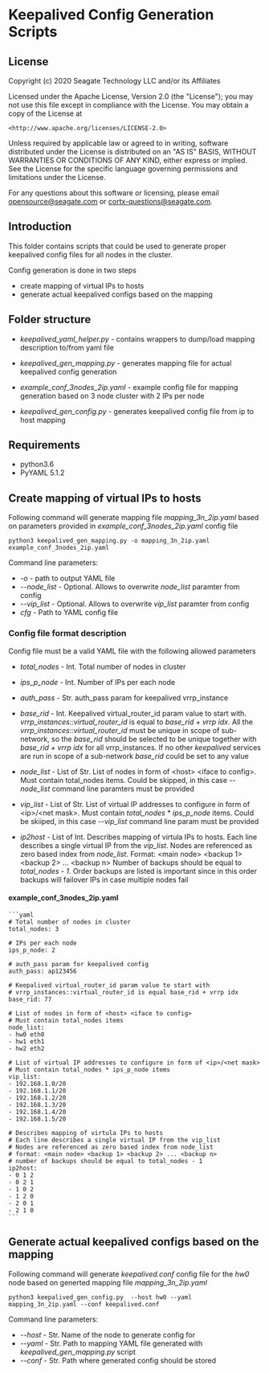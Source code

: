 # Keepalived Config Generation Scripts

## License

Copyright (c) 2020 Seagate Technology LLC and/or its Affiliates

Licensed under the Apache License, Version 2.0 (the "License");
you may not use this file except in compliance with the License.
You may obtain a copy of the License at

    <http://www.apache.org/licenses/LICENSE-2.0>

Unless required by applicable law or agreed to in writing, software
distributed under the License is distributed on an "AS IS" BASIS,
WITHOUT WARRANTIES OR CONDITIONS OF ANY KIND, either express or implied.
See the License for the specific language governing permissions and
limitations under the License.

For any questions about this software or licensing,
please email [opensource@seagate.com](mailto:opensource@seagate.com) or
[cortx-questions@seagate.com](mailto:cortx-questions@seagate.com).

## Introduction

This folder contains scripts that could be used to generate proper keepalived
config files for all nodes in the cluster.

Config generation is done in two steps

-   create mapping of virtual IPs to hosts
-   generate actual keepalived configs based on the mapping

## Folder structure

-   _keepalived_yaml_helper.py_ - contains wrappers to dump/load mapping description
    to/from yaml file

-   _keepalived_gen_mapping.py_ - generates mapping file for actual keepalived
    config generation

-   _example_conf_3nodes_2ip.yaml_ - example config file for mapping generation
    based on 3 node cluster with 2 IPs per node

-   _keepalived_gen_config.py_ - generates keepalived config file from ip to host
    mapping

## Requirements

-   python3.6
-   PyYAML 5.1.2

## Create mapping of virtual IPs to hosts

Following command will generate mapping file _mapping_3n_2ip.yaml_ based on
parameters provided in _example_conf_3nodes_2ip.yaml_ config file

`python3 keepalived_gen_mapping.py -o mapping_3n_2ip.yaml example_conf_3nodes_2ip.yaml`

Command line parameters:

-   _-o_ - path to output YAML file
-   _--node_list_ - Optional. Allows to overwrite _node_list_ paramter from config
-   _--vip_list_ - Optional. Allows to overwrite _vip_list_ paramter from config
-   _cfg_ - Path to YAML config file

### Config file format description

Config file must be a valid YAML file with the following allowed parameters

-   _total_nodes_ - Int. Total number of nodes in cluster

-   _ips_p_node_ - Int. Number of IPs per each node

-   _auth_pass_ - Str. auth_pass param for keepalived vrrp_instance

-   _base_rid_ - Int. Keepalived virtual_router_id param value to start with.
    _vrrp_instances::virtual_router_id_ is equal to _base_rid + vrrp idx_. All the
    _vrrp_instances::virtual_router_id_ must be unique in scope of sub-network,
    so the _base_rid_ should be selected to be unique together with _base_rid + vrrp idx_
    for all vrrp_instances. If no other _keepalived_ services are run in scope of a
    sub-network _base_rid_ could be set to any value

-   _node_list_ - List of Str. List of nodes in form of &lt;host> &lt;iface to config>.
    Must contain total_nodes items. Could be skipped, in this case _--node_list_
    command line paramters must be provided

-   _vip_list_ - List of Str. List of virtual IP addresses to configure in form
    of &lt;ip>/&lt;net mask>. Must contain _total_nodes_ * _ips_p_node_ items. Could be
    skiiped, in this case _--vip_list_ command line param must be provided

-   _ip2host_ - List of Int. Describes mapping of virtula IPs to hosts. Each line
    describes a single virtual IP from the _vip_list_. Nodes are referenced as
    zero based index from _node_list_.
    Format: &lt;main node> &lt;backup 1> &lt;backup 2> ... &lt;backup n>
    Number of backups should be equal to _total_nodes - 1_. Order backups are listed
    is important since in this order backups will failover IPs in case multiple nodes
    fail

#### example_conf_3nodes_2ip.yaml

    ```yaml
    # Total number of nodes in cluster
    total_nodes: 3

    # IPs per each node
    ips_p_node: 2

    # auth_pass param for keepalived config
    auth_pass: ap123456

    # Keepalived virtual_router_id param value to start with
    # vrrp_instances::virtual_router_id is equal base_rid + vrrp idx
    base_rid: 77

    # List of nodes in form of <host> <iface to config>
    # Must contain total_nodes items
    node_list:
    - hw0 eth0
    - hw1 eth1
    - hw2 eth2

    # List of virtual IP addresses to configure in form of <ip>/<net mask>
    # Must contain total_nodes * ips_p_node items
    vip_list:
    - 192.168.1.0/20
    - 192.168.1.1/20
    - 192.168.1.2/20
    - 192.168.1.3/20
    - 192.168.1.4/20
    - 192.168.1.5/20

    # Describes mapping of virtula IPs to hosts
    # Each line describes a single virtual IP from the vip_list
    # Nodes are referenced as zero based index from node_list
    # format: <main node> <backup 1> <backup 2> ... <backup n>
    # number of backups should be equal to total_nodes - 1
    ip2host:
    - 0 1 2
    - 0 2 1
    - 1 0 2
    - 1 2 0
    - 2 0 1
    - 2 1 0
    ```

## Generate actual keepalived configs based on the mapping

Following command will generate _keepalived.conf_ config file for the _hw0_ node
based on generted mapping file _mapping_3n_2ip.yaml_

`python3 keepalived_gen_config.py  --host hw0 --yaml mapping_3n_2ip.yaml --conf keepalived.conf`

Command line parameters:

-   _--host_ - Str. Name of the node to generate config for
-   _--yaml_ - Str. Path to mapping YAML file generated with _keepalived_gen_mapping.py_ script
-   _--conf_ - Str. Path where generated config should be stored
